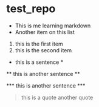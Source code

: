 # test_repo

* This is me learning markdown
* Another item on this list

1. this is the first item
2. this is the second item

* this is a sentence *

** this is another sentence **

*** this is another sentence ***

> this is a quote
> another quote

